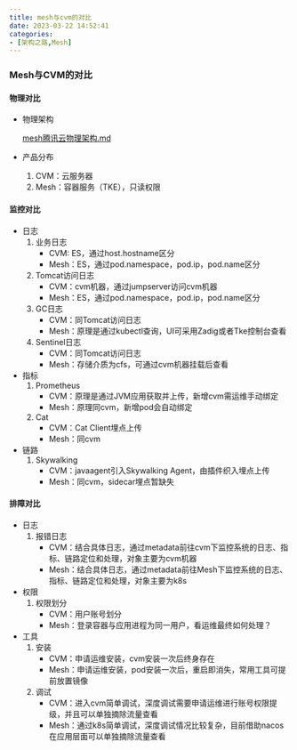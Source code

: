 ```yaml
---
title: mesh与cvm的对比
date: 2023-03-22 14:52:41
categories: 
- [架构之路,Mesh]
---
```


### Mesh与CVM的对比

#### 物理对比

- 物理架构

    [mesh腾讯云物理架构.md](mesh腾讯云物理架构.md) 

- 产品分布

  1. CVM：云服务器
  2. Mesh：容器服务（TKE），只读权限

#### 监控对比

- 日志
  1. 业务日志
     - CVM: ES，通过host.hostname区分
     - Mesh：ES，通过pod.namespace，pod.ip，pod.name区分
  2. Tomcat访问日志
     - CVM：cvm机器，通过jumpserver访问cvm机器
     - Mesh：ES，通过pod.namespace，pod.ip，pod.name区分
  3. GC日志
     - CVM：同Tomcat访问日志
     - Mesh：原理是通过kubectl查询，UI可采用Zadig或者Tke控制台查看
  4. Sentinel日志
     - CVM：同Tomcat访问日志
     - Mesh：存储介质为cfs，可通过cvm机器挂载后查看
- 指标
  1. Prometheus
     - CVM：原理是通过JVM应用获取并上传，新增cvm需运维手动绑定
     - Mesh：原理同cvm，新增pod会自动绑定
  2. Cat
     - CVM：Cat Client埋点上传
     - Mesh：同cvm
- 链路
  1. Skywalking
     - CVM：javaagent引入Skywalking Agent，由插件织入埋点上传
     - Mesh：同cvm，sidecar埋点暂缺失

#### 排障对比

- 日志
  1. 报错日志
     - CVM：结合具体日志，通过metadata前往cvm下监控系统的日志、指标、链路定位和处理，对象主要为cvm机器
     - Mesh：结合具体日志，通过metadata前往Mesh下监控系统的日志、指标、链路定位和处理，对象主要为k8s
- 权限
  1. 权限划分
     - CVM：用户账号划分
     - Mesh：登录容器与应用进程为同一用户，看运维最终如何处理？
- 工具
  1. 安装
     - CVM：申请运维安装，cvm安装一次后终身存在
     - Mesh：申请运维安装，pod安装一次后，重启即消失，常用工具可提前放置镜像
  2. 调试
     - CVM：进入cvm简单调试，深度调试需要申请运维进行账号权限提级，并且可以单独摘除流量查看
     - Mesh：通过k8s简单调试，深度调试情况比较复杂，目前借助nacos在应用层面可以单独摘除流量查看
